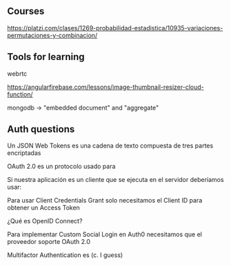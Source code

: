 ## Courses

https://platzi.com/clases/1269-probabilidad-estadistica/10935-variaciones-permutaciones-y-combinacion/

## Tools for learning

webrtc

https://angularfirebase.com/lessons/image-thumbnail-resizer-cloud-function/

mongodb -> "embedded document" and "aggregate"

## Auth questions

Un JSON Web Tokens es una cadena de texto compuesta de tres partes encriptadas

OAuth 2.0 es un protocolo usado para

Si nuestra aplicación es un cliente que se ejecuta en el servidor deberíamos usar:

Para usar Client Credentials Grant solo necesitamos el Client ID para obtener un Access Token

¿Qué es OpenID Connect?

Para implementar Custom Social Login en Auth0 necesitamos que el proveedor soporte OAuth 2.0

Multifactor Authentication es (c. I guess)
